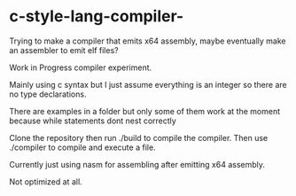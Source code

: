 # c-style-lang-compiler-
Trying to make a compiler that emits x64 assembly, maybe eventually make an assembler to emit elf files?

Work in Progress compiler experiment. 

Mainly using c syntax but I just assume everything is an integer so there are no type declarations. 

There are examples in a folder but only some of them work at the moment because while statements dont nest correctly

Clone the repository then run ./build to compile the compiler. Then use ./compiler <filename> to compile and execute a file.

Currently just using nasm for assembling after emitting x64 assembly.

Not optimized at all.
